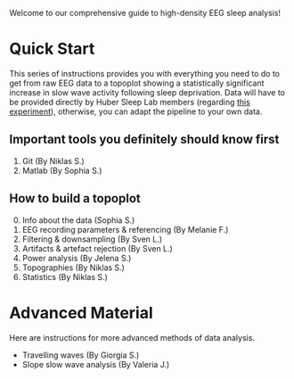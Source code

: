 Welcome to our comprehensive guide to high-density EEG sleep analysis! 

# Quick Start
This series of instructions provides you with everything you need to do to get from raw EEG data to a topoplot showing a statistically significant increase in slow wave activity following sleep deprivation. Data will have to be provided directly by Huber Sleep Lab members (regarding [this experiment](lsm.schlaflab.com)), otherwise, you can adapt the pipeline to your own data.

## Important tools you definitely should know first

1. Git (By Niklas S.)
2. Matlab (By Sophia S.)


## How to build a topoplot

0. Info about the data (Sophia S.)
1. EEG recording parameters & referencing (By Melanie F.)
2. Filtering & downsampling (By Sven L.)
3. Artifacts & artefact rejection (By Sven L.)
4. Power analysis (By Jelena S.)
5. Topographies (By Niklas S.)
6. Statistics (By Niklas S.)


# Advanced Material
Here are instructions for more advanced methods of data analysis.

- Travelling waves (By Giorgia S.)
- Slope slow wave analysis (By Valeria J.)





